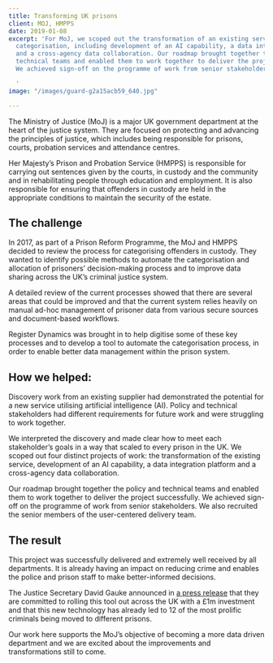 ```yaml
---
title: Transforming UK prisons
client: MOJ, HMPPS
date: 2019-01-08
excerpt: 'For MoJ, we scoped out the transformation of an existing service for prison
  categorisation, including development of an AI capability, a data integration platform
  and a cross-agency data collaboration. Our roadmap brought together the policy and
  technical teams and enabled them to work together to deliver the project successfully.
  We achieved sign-off on the programme of work from senior stakeholders.

  '
image: "/images/guard-g2a15acb59_640.jpg"

---
```

The Ministry of Justice (MoJ) is a major UK government department at the heart of the justice system. They are focused on protecting and advancing the principles of justice, which includes being responsible for prisons, courts, probation services and attendance centres.

Her Majesty’s Prison and Probation Service (HMPPS) is responsible for carrying out sentences given by the courts, in custody and the community and in rehabilitating people through education and employment. It is also responsible for ensuring that offenders in custody are held in the appropriate conditions to maintain the security of the estate.

## The challenge

In 2017, as part of a Prison Reform Programme, the MoJ and HMPPS decided to review the process for categorising offenders in custody.  They wanted to identify possible methods to automate the categorisation and allocation of prisoners’ decision-making process and to improve data sharing across the UK’s criminal justice system.

A detailed review of the current processes showed that there are several areas that could be improved and that the current system relies heavily on manual ad-hoc management of prisoner data from various secure sources and document-based workflows.

Register Dynamics was brought in to help digitise some of these key processes and to develop a tool to automate the categorisation process, in order to enable better data management within the prison system.

## How we helped:

Discovery work from an existing supplier had demonstrated the potential for a new service utilising artificial intelligence (AI). Policy and technical stakeholders had different requirements for future work and were struggling to work together.

We interpreted the discovery and made clear how to meet each stakeholder’s goals in a way that scaled to every prison in the UK. We scoped out four distinct projects of work: the transformation of the existing service, development of an AI capability, a data integration platform and a cross-agency data collaboration.

Our roadmap brought together the policy and technical teams and enabled them to work together to deliver the project successfully. We achieved sign-off on the programme of work from senior stakeholders. We also recruited the senior members of the user-centered delivery team.

## The result

This project was successfully delivered and extremely well received by all departments.  It is already having an impact on reducing crime and enables the police and prison staff to make better-informed decisions.

The Justice Secretary David Gauke announced in [a press release](https://www.gov.uk/government/news/justice-secretary-launches-fresh-crackdown-on-crime-in-prison) that they are committed to rolling this tool out across the UK with a £1m investment and that this new technology has already led to 12 of the most prolific criminals being moved to different prisons.

Our work here supports the MoJ’s objective of becoming a more data driven department and we are excited about the improvements and transformations still to come.